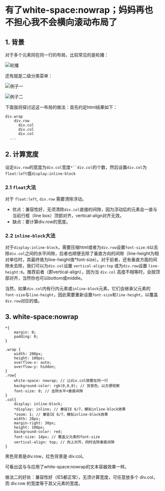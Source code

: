 # 有了white-space:nowrap；妈妈再也不担心我不会横向滚动布局了


## 1. 背景

对于多个元素同在同一行的布局，比较常见的是轮播：

![轮播]()

还有就是二级分类菜单：

![例子一]()

![例子二]()


下面我将探讨这这一布局的做法：首先约定html结果如下：

```
div.wrap
	div.row
	  div.col
	  div.col
	  div.col
  ...
```

## 2. 计算宽度


设定`div.row`的宽度为`div.col`宽度`*``div.col`的个数，然后设置`div.col`为`float:left`或`display:inline-block`


### 2.1 `float`大法

对于 `float:left`, `div.row` 需要清除浮动。

+ 优点：兼容性好，无须清除`div.col`直接的间隙，因为浮动后的元素会一直与当前行框（line box）顶部对齐，vertical-align对齐无效。
+ 缺点：要计算div.row的宽度。

### 2.2 `inline-block`大法


对于`display:inline-block`，需要压缩html或者为`div.row`设置`font-size:0`以去除`div.col`之间的水平间隙，后者也顺便去除了垂直方向的间隙（line-height为相对单位时，其最终值为line-height值*font-size）。对于前者，还有垂直方面的间隙未去除，我们可以为`div.col`设置 `vertical-align:top` 或为`div.row`设置 `line-height:0`。推荐前者（即vertical-align），因为当 `div.col` 高度不相等时，会按顶部对齐，当然你也可以bottom或middle。

当然，如果`div.col`内有行内元素或`inline-block`元素，它们会继承父元素的`font-size`与`line-height`，因此需要重新设置`font-size`和`line-height`，以覆盖`div.row`对应的值。



## 3. white-space:nowrap

```
*{
    margin: 0;
    padding: 0;
}

.wrap {
	width: 200px;
	height: 100px;
	overflow-x: auto;
	overflow-y: hidden;
}
.row{
    white-space: nowrap; // 让div.col放置在同一行
    background-color: rgb(0,0,0); // 背景色，以方便观察
    font-size: 0; // 去除水平+垂直间隙
}
.col{
    display: inline-block;
    *display: inline; // 兼容IE 6/7，模拟inline-block效果
    *zoom: 1; // 兼容IE 6/7，模拟inline-block效果
    width: 20px; 
    margin-right: 30px;
    height: 100px;
    background-color: red;
    font-size: 14px; // 覆盖父元素的font-size
    vertical-align: top; // 向上对齐，同时去除垂直间隙
}
```

黑色背景是div.row，红色背景是 div.col。

可看出这与与应用了white-space:nowrap的文本容器效果一样。

做法二的好处：兼容性好（IE5都正常），无须计算宽度，可任意放多个 div.col，而 div.row 的宽度等于其父元素的宽度。




